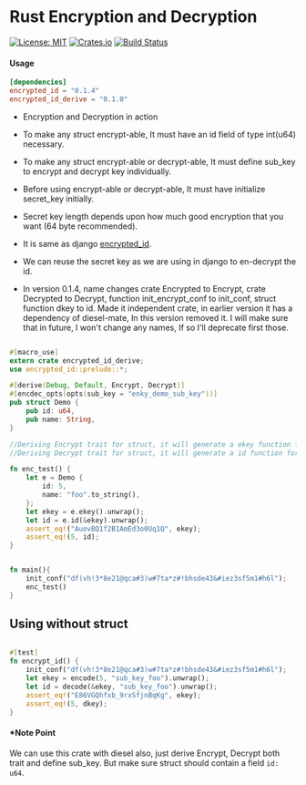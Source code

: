 # Rust Encryption and Decryption

[![License: MIT](https://img.shields.io/badge/License-MIT-blue.svg)](https://opensource.org/licenses/MIT)
[![Crates.io](https://img.shields.io/crates/v/encrypted_id)](https://crates.io/crates/encrypted_id)
[![Build Status](https://travis-ci.org/AbrarNitk/encrypted_id.svg?branch=master)](https://travis-ci.org/AbrarNitk/encrypted_id)

#### Usage

```toml
[dependencies]
encrypted_id = "0.1.4"
encrypted_id_derive = "0.1.0"
```

* Encryption and Decryption in action
* To make any struct encrypt-able, It must have an id field of type int(u64) necessary.
* To make any struct encrypt-able or decrypt-able, It must define sub_key to encrypt and decrypt key individually.
* Before using encrypt-able or decrypt-able, It must have initialize secret_key initially.
* Secret key length depends upon how much good encryption that you want (64 byte recommended).
* It is same as django [encrypted_id](https://pypi.org/project/django-encrypted-id/).
* We can reuse the secret key as we are using in django to en-decrypt the id.

* In version 0.1.4, name changes crate Encrypted to Encrypt, crate Decrypted to Decrypt, 
  function init_encrypt_conf to init_conf, struct function dkey to id. Made it independent crate,
  in earlier version it has a dependency of diesel-mate, In this version removed it. I will make sure
  that in future, I won't change any names, If so I'll deprecate first those.


```rust

#[macro_use]
extern crate encrypted_id_derive;
use encrypted_id::prelude::*;

#[derive(Debug, Default, Encrypt, Decrypt)]
#[encdec_opts(opts(sub_key = "enky_demo_sub_key"))]
pub struct Demo {
    pub id: u64,
    pub name: String,
}

//Deriving Encrypt trait for struct, it will generate a ekey function for this struct.
//Deriving Decrypt trait for struct, it will generate a id function for this struct.

fn enc_test() {
    let e = Demo {
        id: 5,
        name: "foo".to_string(),
    };
    let ekey = e.ekey().unwrap();
    let id = e.id(&ekey).unwrap();
    assert_eq!("AuovBQ1f2B1AmEd3o0Uq1Q", ekey);
    assert_eq!(5, id);
}


fn main(){
    init_conf("df(vh!3*8e21@qca#3)w#7ta*z#!bhsde43&#iez3sf5m1#h6l");
    enc_test()
}
```


## Using without struct
```rust

#[test]
fn encrypt_id() {
    init_conf("df(vh!3*8e21@qca#3)w#7ta*z#!bhsde43&#iez3sf5m1#h6l");
    let ekey = encode(5, "sub_key_foo").unwrap();
    let id = decode(&ekey, "sub_key_foo").unwrap();
    assert_eq!("E86VGQhfxb_9rxSfjnBqKg", ekey);
    assert_eq!(5, dkey);
}

``` 

#### *Note Point
We can use this crate with diesel also, just derive Encrypt, Decrypt both trait and define sub_key.
But make sure struct should contain a field `id: u64`. 